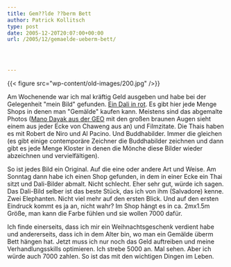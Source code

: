 ```yaml
---
title: Gem??lde ??berm Bett
author: Patrick Kollitsch
type: post
date: 2005-12-20T20:07:00+00:00
url: /2005/12/gemaelde-ueberm-bett/




---
```

{{< figure src="wp-content/old-images/200.jpg" />}}

Am Wochenende war ich mal kräftig Geld ausgeben und habe bei der Gelegenheit "mein Bild" gefunden. [Ein Dali in rot][1]. Es gibt hier jede Menge Shops in denen man "Gemälde" kaufen kann. Meistens sind das abgemalte Photos ([Mano Dayak aus der GEO][2] mit den großen braunen Augen sieht einem aus jeder Ecke von Chaweng aus an) und Filmzitate. Die Thais haben es mit Robert de Niro und Al Pacino. Und Buddhabilder. Immer die gleichen (es gibt einige contemporäre Zeichner die Buddhabilder zeichnen und dann gibt es jede Menge Kloster in denen die Mönche diese Bilder wieder abzeichnen und vervielfältigen).

So ist jedes Bild ein Original. Auf die eine oder andere Art und Weise. Am Sonntag dann habe ich einen Shop gefunden, in dem in einer Ecke ein Thai sitzt und Dali-Bilder abmalt. Nicht schlecht. Eher sehr gut, würde ich sagen. Das Dali-Bild selber ist das beste Stück, das ich von ihm (Salvadore) kenne. Zwei Elephanten. Nicht viel mehr auf den ersten Blick. Und auf den ersten Eindruck kommt es ja an, nicht wahr? Im Shop hängt es in ca. 2mx1.5m Größe, man kann die Farbe fühlen und sie wollen 7000 dafür.

Ich finde einerseits, dass ich mir ein Weihnachtsgeschenk verdient habe und andererseits, dass ich in dem Alter bin, wo man ein Gemälde überm Bett hängen hat. Jetzt muss ich nur noch das Geld auftreiben und meine Verhandlungsskills optimieren. Ich strebe 5000 an. Mal sehen. Aber ich würde auch 7000 zahlen. So ist das mit den wichtigen Dingen im Leben.

 [1]: http://www.3d-dali.com/Tour/elephants.htm
 [2]: http://www.geowebshop.de/webshop/servlet/ServletR?site=geo&page=PageProdukt&aktion_id=2885&subkategorie_key=magazines_geomagazines&kategorie_key=magazines&linkref=geowebshop_teaser_medium_bild
